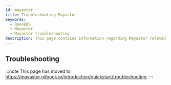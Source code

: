 ```yaml
---
id: mayastor
title: Troubleshooting Mayastor
keywords:
  - OpenEBS
  - Mayastor
  - Mayastor troubleshooting
description: This page contains information regarding Mayastor related troubleshooting.
---
```


## Troubleshooting

:::note
This page has moved to https://mayastor.gitbook.io/introduction/quickstart/troubleshooting.
:::
